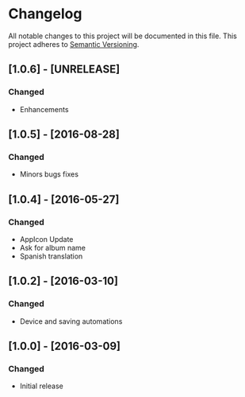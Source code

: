 # Changelog
All notable changes to this project will be documented in this file.
This project adheres to [Semantic Versioning](http://semver.org/).

## [1.0.6] - [UNRELEASE]
### Changed
- Enhancements

## [1.0.5] - [2016-08-28]
### Changed
- Minors bugs fixes

## [1.0.4] - [2016-05-27]
### Changed
- AppIcon Update
- Ask for album name
- Spanish translation

## [1.0.2] - [2016-03-10]
### Changed
- Device and saving automations

## [1.0.0] - [2016-03-09]
### Changed
- Initial release
